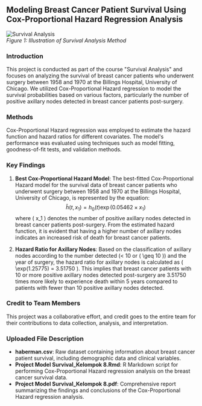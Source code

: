 ## Modeling Breast Cancer Patient Survival Using Cox-Proportional Hazard Regression Analysis

![Survival Analysis](https://miro.medium.com/v2/resize:fit:856/1*Ckhi9soE9Lx2lIf9tPVLMQ.png) <br>
*Figure 1: Illustration of Survival Analysis Method*

### Introduction

This project is conducted as part of the course "Survival Analysis" and focuses on analyzing the survival of breast cancer patients who underwent surgery between 1958 and 1970 at the Billings Hospital, University of Chicago. We utilized Cox-Proportional Hazard regression to model the survival probabilities based on various factors, particularly the number of positive axillary nodes detected in breast cancer patients post-surgery.

### Methods
Cox-Proportional Hazard regression was employed to estimate the hazard function and hazard ratios for different covariates. The model's performance was evaluated using techniques such as model fitting, goodness-of-fit tests, and validation methods.

### Key Findings

1. **Best Cox-Proportional Hazard Model**: The best-fitted Cox-Proportional Hazard model for the survival data of breast cancer patients who underwent surgery between 1958 and 1970 at the Billings Hospital, University of Chicago, is represented by the equation:
   $$\hat{h}(t, x_1) = h_0(t)\exp(0.05462 \times x_1)$$
   where \( x_1 \) denotes the number of positive axillary nodes detected in breast cancer patients post-surgery. From the estimated hazard function, it is evident that having a higher number of axillary nodes indicates an increased risk of death for breast cancer patients.
   
2. **Hazard Ratio for Axillary Nodes**: Based on the classification of axillary nodes according to the number detected (< 10 or \( \geq 10 \)) and the year of surgery, the hazard ratio for axillary nodes is calculated as \( \exp(1.25775) = 3.51750 \). This implies that breast cancer patients with 10 or more positive axillary nodes detected post-surgery are 3.51750 times more likely to experience death within 5 years compared to patients with fewer than 10 positive axillary nodes detected.


### Credit to Team Members
This project was a collaborative effort, and credit goes to the entire team for their contributions to data collection, analysis, and interpretation.

### Uploaded File Description
- **haberman.csv**: Raw dataset containing information about breast cancer patient survival, including demographic data and clinical variables.
- **Project Model Survival_Kelompok 8.Rmd**: R Markdown script for performing Cox-Proportional Hazard regression analysis on the breast cancer survival data.
- **Project Model Survival_Kelompok 8.pdf**: Comprehensive report summarizing the findings and conclusions of the Cox-Proportional Hazard regression analysis.
